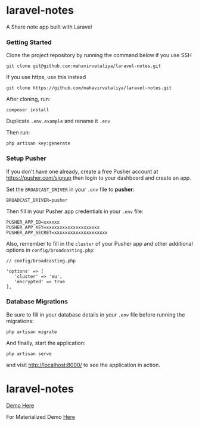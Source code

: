 # laravel-notes
A Share note app built with Laravel

### Getting Started

Clone the project repository by running the command below if you use SSH

```
git clone git@github.com:mahavirvataliya/laravel-notes.git
```

If you use https, use this instead

```
git clone https://github.com/mahavirvataliya/laravel-notes.git
```

After cloning, run:

```
composer install
```

Duplicate `.env.example` and rename it `.env`

Then run:

```
php artisan key:generate
```

### Setup Pusher

If you don't have one already, create a free Pusher account at https://pusher.com/signup then login to your dashboard and create an app. 

Set the `BROADCAST_DRIVER` in your `.env` file to **pusher**:

```
BROADCAST_DRIVER=pusher
```

Then fill in your Pusher app credentials in your `.env` file:

```
PUSHER_APP_ID=xxxxxx
PUSHER_APP_KEY=xxxxxxxxxxxxxxxxxxxx
PUSHER_APP_SECRET=xxxxxxxxxxxxxxxxxxxx
```

Also, remember to fill in the `cluster` of your Pusher app and other additional options in `config/broadcasting.php`:

```
// config/broadcasting.php

'options' => [
   'cluster' => 'eu',
   'encrypted' => true
],
```

### Database Migrations

Be sure to fill in your database details in your `.env` file before running the migrations:

```
php artisan migrate
```

And finally, start the application:

```
php artisan serve
```

and visit [http://localhost:8000/](http://localhost:8000/) to see the application in action.
# laravel-notes



[Demo Here](http://notesbymrv.herokuapp.com)

For Materialized Demo [Here](http://laravelnotesbymrv.herokuapp.com/)

